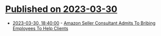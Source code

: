# [Published on 2023-03-30](index.md)

* [2023-03-30, 18:40:00](https://slashdot.org/story/23/03/30/1835215/amazon-seller-consultant-admits-to-bribing-employees-to-help-clients?utm_source=rss1.0mainlinkanon&utm_medium=feed) - [Amazon Seller Consultant Admits To Bribing Employees To Help Clients](https://slashdot.org/story/23/03/30/1835215/amazon-seller-consultant-admits-to-bribing-employees-to-help-clients?utm_source=rss1.0mainlinkanon&utm_medium=feed)
